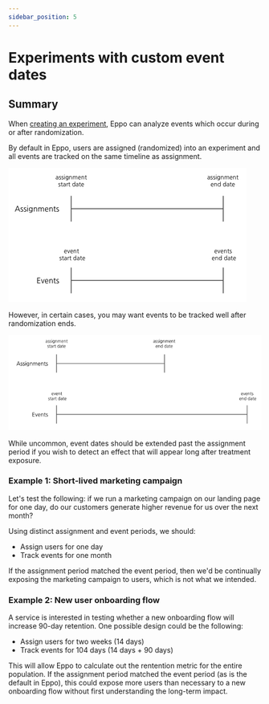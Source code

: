 ```yaml
---
sidebar_position: 5
---
```

# Experiments with custom event dates

## Summary

When [creating an experiment](../experiments/building-experiments/experiments/creating-experiments.md), Eppo can analyze events which occur during or after randomization.

By default in Eppo, users are assigned (randomized) into an experiment and all events are tracked on the same timeline as assignment.

![Same timeline](../../static/img/reference/same-timeline.png)

However, in certain cases, you may want events to be tracked well after randomization ends.

![Differing timelines](../../static/img/reference/distinct-events-timeline.png)

While uncommon, event dates should be extended past the assignment period if you wish to detect an effect that will appear long after treatment exposure.

### Example 1: Short-lived marketing campaign

Let's test the following: if we run a marketing campaign on our landing page for one day, do our customers  generate higher revenue for us over the next month?

Using distinct assignment and event periods, we should:
- Assign users for one day
- Track events for one month

If the assignment period matched the event period, then we'd be continually exposing the marketing campaign to users, which is not what we intended.


### Example 2: New user onboarding flow

A service is interested in testing whether a new onboarding flow will increase 90-day retention. One possible design could be the following:

- Assign users for two weeks (14 days)
- Track events for 104 days (14 days + 90 days)

This will allow Eppo to calculate out the rentention metric for the entire population. If the assignment period matched the event period (as is the default in Eppo), this could expose more users than necessary to a new onboarding flow without first understanding the long-term impact.
